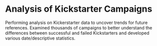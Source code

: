 # Analysis of Kickstarter Campaigns
Performing analysis on Kickerstarter data to uncover trends for future references. Examined thousands of campaigns to better understand the differences between successful and failed Kickstarters and developed various date/descriptive statistics.
